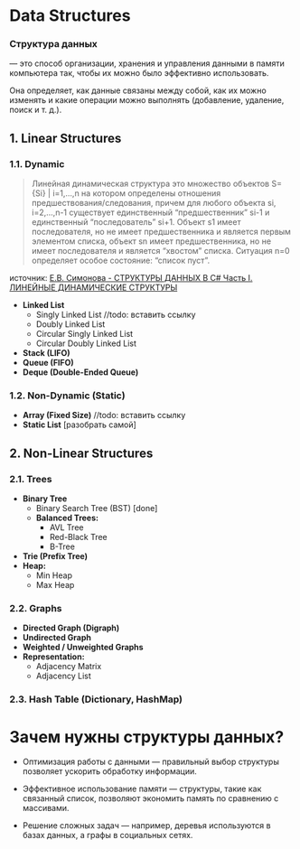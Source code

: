 # Data Structures

### Структура данных
  — это способ организации, хранения и управления данными в памяти компьютера так, чтобы их можно было эффективно использовать.

Она определяет, как данные связаны между собой, как их можно изменять и какие операции можно выполнять (добавление, удаление, поиск и т. д.).

## 1. Linear Structures  
### 1.1. Dynamic
> Линейная динамическая структура это множество объектов S={Si} | i=1,...,n
> на котором определены отношения предшествования/следования, причем для любого 
> объекта si, i=2,...,n-1 существует единственный “предшественник”
> si-1 и единственный “последователь” si+1. Объект s1 имеет последователя, но
> не имеет предшественника и является первым элементом списка, объект sn
> имеет предшественника, но не имеет последователя и является “хвостом”
> списка. Ситуация n=0 определяет особое состояние: “список пуст”.

источник: [Е.В. Симонова - СТРУКТУРЫ ДАННЫХ В С# Часть I. ЛИНЕЙНЫЕ ДИНАМИЧЕСКИЕ
СТРУКТУРЫ](https://repo.ssau.ru/bitstream/Uchebnye-izdaniya/Struktury-dannyh-v-C-Ch-1-73315/1/%d0%a1%d0%b8%d0%bc%d0%be%d0%bd%d0%be%d0%b2%d0%b0%20%d0%95.%d0%92.%20%d0%a1%d1%82%d1%80%d1%83%d0%ba%d1%82%d1%83%d1%80%d1%8b%20%20%d0%b4%d0%b0%d0%bd%d0%bd%d1%8b%d1%85.%20%d0%a7%d0%b0%d1%81%d1%82%d1%8c%20I.%202018.pdf)

- **Linked List**  
  - Singly Linked List  //todo: вставить ссылку
  - Doubly Linked List  
  - Circular Singly Linked List
  - Circular Doubly Linked List
- **Stack (LIFO)**  
- **Queue (FIFO)**  
- **Deque (Double-Ended Queue)**  

### 1.2. Non-Dynamic (Static)  
- **Array (Fixed Size)**  //todo: вставить ссылку
- **Static List**  [разобрать самой]

## 2. Non-Linear Structures  
### 2.1. Trees  
- **Binary Tree**  
  - Binary Search Tree (BST) [done]
  - **Balanced Trees:**  
    - AVL Tree
    - Red-Black Tree
    - B-Tree
- **Trie (Prefix Tree)**
- **Heap:**  
  - Min Heap  
  - Max Heap  

### 2.2. Graphs  
- **Directed Graph (Digraph)**  
- **Undirected Graph**  
- **Weighted / Unweighted Graphs**  
- **Representation:**  
  - Adjacency Matrix  
  - Adjacency List  

### 2.3. Hash Table (Dictionary, HashMap)

# Зачем нужны структуры данных?
* Оптимизация работы с данными — правильный выбор структуры позволяет ускорить обработку информации.

* Эффективное использование памяти — структуры, такие как связанный список, позволяют экономить память по сравнению с массивами.

* Решение сложных задач — например, деревья используются в базах данных, а графы в социальных сетях.
